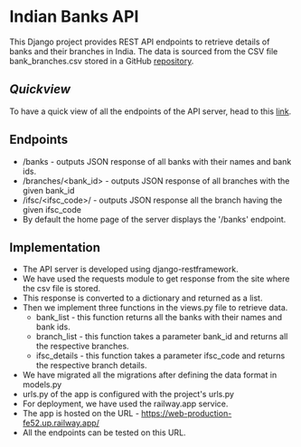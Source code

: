 # Indian Banks API

This Django project provides REST API endpoints to retrieve details of banks and their branches in India. The data is sourced from the CSV file bank_branches.csv stored in a GitHub [repository](https://github.com/Amanskywalker/indian_banks).

## _Quickview_
To have a quick view of all the endpoints of the API server, head to this [link](https://web-production-fe52.up.railway.app/).

## Endpoints
- /banks - outputs JSON response of all banks with their names and bank ids.
- /branches/<bank_id> - outputs JSON response of all branches with the given bank_id
- /ifsc/<ifsc_code>/ - outputs JSON response all the branch having the given ifsc_code
- By default the home page of the server displays the '/banks' endpoint.


## Implementation
- The API server is developed using django-restframework.
- We have used the requests module to get response from the site where the csv file is stored.
- This response is converted to a dictionary and returned as a list.
- Then we implement three functions in the views.py file to retrieve data.
    - bank_list - this function returns all the banks with their names and bank ids.
    - branch_list - this function takes a parameter bank_id and returns all the respective branches.
    - ifsc_details - this function takes a parameter ifsc_code and returns the respective branch details.
- We have migrated all the migrations after defining the data format in models.py
- urls.py of the app is configured with the project's urls.py
- For deployment, we have used the railway.app service.
- The app is hosted on the URL - https://web-production-fe52.up.railway.app/
- All the endpoints can be tested on this URL.
